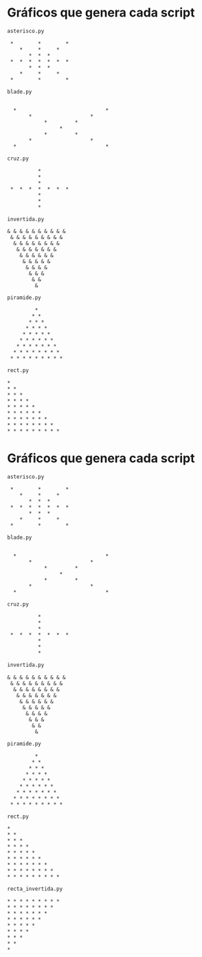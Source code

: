 # Gráficos que genera cada script

```bash
asterisco.py
```
```
 *        *        * 
    *     *     *
       *  *  *
 *  *  *  *  *  *  *
       *  *  *
    *     *     *
 *        *        *
```
```bash
blade.py
```
```

  *                             *  
       *                   *
            *         *
                 *
            *         *
       *                   *
  *                             *
```
```bash
cruz.py
```
```
          *
          *
          *
 *  *  *  *  *  *  *
          *
          *
          *
```
```bash
invertida.py
```
```
& & & & & & & & & & 
 & & & & & & & & &
  & & & & & & & &
   & & & & & & &
    & & & & & &
     & & & & &
      & & & &
       & & &
        & &
         &
```
```bash
piramide.py
```
```
         * 
        * *
       * * *
      * * * *
     * * * * *
    * * * * * *
   * * * * * * *
  * * * * * * * *
 * * * * * * * * *
```
```bash
rect.py
```
```
* 
* *
* * *
* * * *
* * * * *
* * * * * *
* * * * * * *
* * * * * * * *
* * * * * * * * *
```
# Gráficos que genera cada script

```bash
asterisco.py
```
```
 *        *        * 
    *     *     *
       *  *  *
 *  *  *  *  *  *  *
       *  *  *
    *     *     *
 *        *        *
```
```bash
blade.py
```
```

  *                             *  
       *                   *
            *         *
                 *
            *         *
       *                   *
  *                             *
```
```bash
cruz.py
```
```
          *
          *
          *
 *  *  *  *  *  *  *
          *
          *
          *
```
```bash
invertida.py
```
```
& & & & & & & & & & 
 & & & & & & & & &
  & & & & & & & &
   & & & & & & &
    & & & & & &
     & & & & &
      & & & &
       & & &
        & &
         &
```
```bash
piramide.py
```
```
         * 
        * *
       * * *
      * * * *
     * * * * *
    * * * * * *
   * * * * * * *
  * * * * * * * *
 * * * * * * * * *
```
```bash
rect.py
```
```
* 
* *
* * *
* * * *
* * * * *
* * * * * *
* * * * * * *
* * * * * * * *
* * * * * * * * *
```
```bash
recta_invertida.py
```
```
* * * * * * * * * 
* * * * * * * *
* * * * * * *
* * * * * *
* * * * *
* * * *
* * *
* *
*
```
